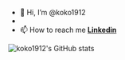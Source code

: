 - 👋 Hi, I’m @koko1912
- 
- 📫 How to reach me [**Linkedin**](https://www.linkedin.com/in/nikola-madzharov-106b90236/)

![koko1912's GitHub stats](https://github-readme-stats.vercel.app/api?username=koko1912&show_icons=true&theme=merko)
